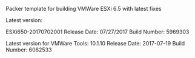 Packer template for building VMWare ESXi 6.5 with latest fixes

Latest version:

ESXi650-20170702001
Release Date: 07/27/2017
Build Number: 5969303

Latest version for VMWare Tools: 10.1.10
Release Date: 2017-07-19
Build Number: 6082533


